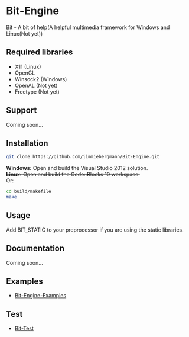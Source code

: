 Bit-Engine
===

Bit - A bit of help(A helpful multimedia framework for Windows and <del>Linux</del>(Not yet))

Required libraries
---
 - X11 (Linux)
 - OpenGL
 - Winsock2 (Windows)
 - OpenAL (Not yet)
 - <del>Freetype</del> (Not yet)

Support
---
Coming soon...
 
Installation
---
```sh
git clone https://github.com/jimmiebergmann/Bit-Engine.git
```
**Windows:** Open and build the Visual Studio 2012 solution.
<br><del>**Linux:** Open and build the Code::Blocks 10 workspace.</del>
<br><del>Or:</del>
```sh
cd build/makefile
make
```

Usage
---
Add BIT_STATIC to your preprocessor if you are using the static libraries.

Documentation
---
Coming soon...

Examples
---
 - [Bit-Engine-Examples](https://github.com/jimmiebergmann/Bit-Engine-Examples/ "Bit-Engine-Examples")
 
Test
---
 - [Bit-Test](https://github.com/jimmiebergmann/Bit-Test "Bit-Test")
